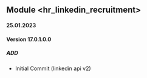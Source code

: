 ## Module <hr_linkedin_recruitment>

#### 25.01.2023
#### Version 17.0.1.0.0
##### ADD 
- Initial Commit (linkedin api v2)
